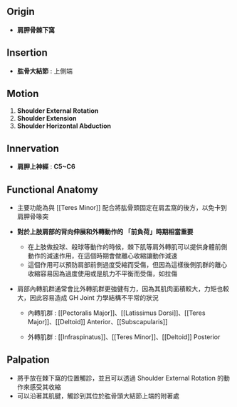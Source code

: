 ## Origin
* **肩胛骨棘下窩**  

## Insertion
* **肱骨大結節** : 上側端  

## Motion
1. **Shoulder External Rotation**
2. **Shoulder Extension**
3. **Shoulder Horizontal Abduction**  

## Innervation
* **肩胛上神經** : **C5~C6**  

## Functional Anatomy
* 主要功能為與 [[Teres Minor]] 配合將肱骨頭固定在肩盂窩的後方，以免卡到肩胛骨喙突  

* **對於上肢肩部的背向伸展和外轉動作的 「前負荷」時期相當重要**
	* 在上肢做投球、殺球等動作的時候，棘下肌等肩外轉肌可以提供身體前側動作的減速作用，在這個時期會做離心收縮讓動作減速
	* 這個作用可以預防肩部前側過度受縮而受傷，但因為這樣後側肌群的離心收縮容易因為過度使用或是肌力不平衡而受傷，如拉傷 
	
* 肩部內轉肌群通常會比外轉肌群更強健有力，因為其肌肉面積較大，力矩也較大，因此容易造成 GH Joint 力學結構不平常的狀況
	* 內轉肌群 : [[Pectoralis Major]]、[[Latissimus Dorsi]]、[[Teres Major]]、[[Deltoid]] Anterior、[[Subscapularis]]  
	
	* 外轉肌群 : [[Infraspinatus]]、[[Teres Minor]]、[[Deltoid]] Posterior  
	
## Palpation
* 將手放在棘下窩的位置觸診，並且可以透過 Shoulder External Rotation 的動作來感受其收縮
* 可以沿著其肌腱，觸診到其位於肱骨頭大結節上端的附著處

